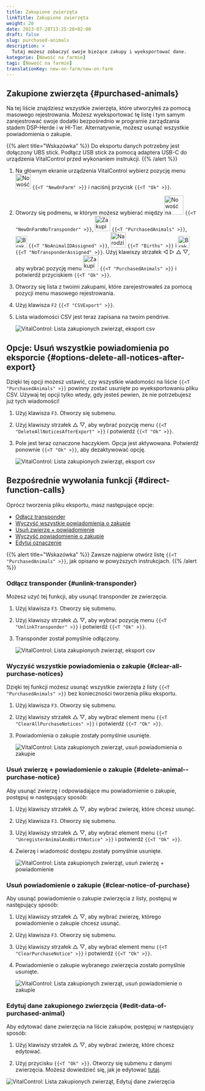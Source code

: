 ```yaml
---
title: Zakupione zwierzęta
linkTitle: Zakupione zwierzęta
weight: 20
date: 2023-07-28T13:25:28+02:00
draft: false
slug: purchased-animals
description: >
  Tutaj możesz zobaczyć swoje bieżące zakupy i wyeksportować dane.
kategorie: [Nowość na farmie]
tagi: [Nowość na farmie]
translationKey: new-on-farm/new-on-farm
---
```

## Zakupione zwierzęta {#purchased-animals}

Na tej liście znajdziesz wszystkie zwierzęta, które utworzyłeś za pomocą masowego rejestrowania. Możesz wyeksportować tę listę i tym samym zarejestrować swoje dodatki bezpośrednio w programie zarządzania stadem DSP-Herde i w HI-Tier. Alternatywnie, możesz usunąć wszystkie powiadomienia o zakupie.

{{% alert title="Wskazówka" %}}
Do eksportu danych potrzebny jest dołączony UBS stick. Podłącz USB stick za pomocą adaptera USB-C do urządzenia VitalControl przed wykonaniem instrukcji.
{{% /alert %}}

1. Na głównym ekranie urządzenia VitalControl wybierz pozycję menu <img src="/icons/main/new-on-farm.svg" width="40" align="bottom" alt="Nowość na farmie" /> `{{<T "NewOnFarm" >}}` i naciśnij przycisk `{{<T "Ok" >}}`.

2. Otworzy się podmenu, w którym możesz wybierać między <img src="/icons/registration/new-on-farm-no-transponder.svg" width="50" align="bottom" alt="Nowość na farmie, bez transpondera" /> `{{<T "NewOnFarmNoTransponder" >}}`, <img src="/icons/main/new-on-farm.svg" width="40" align="bottom" alt="Zakupione zwierzęta" /> `{{<T "PurchasedAnimals" >}}`, <img src="/icons/registration/no-eartag-number.svg" width="30" align="bottom" alt="Brak krajowego ID zwierzęcia" /> `{{<T "NoAnimalIDAssigned" >}}`, <img src="/icons/main/births.svg" width="40" align="bottom" alt="Narodziny" /> `{{<T "Births" >}}` i <img src="/icons/registration/no-transponder.svg" width="30" align="bottom" alt="Brak przypisanego transpondera" /> `{{<T "NoTransponderAssigned" >}}`. Użyj klawiszy strzałek ◁ ▷ △ ▽, aby wybrać pozycję menu <img src="/icons/main/new-on-farm.svg" width="40" align="bottom" alt="Zakupione zwierzęta" /> `{{<T "PurchasedAnimals" >}}` i potwierdź przyciskiem `{{<T "Ok" >}}`.

3. Otworzy się lista z twoimi zakupami, które zarejestrowałeś za pomocą pozycji menu masowego rejestrowania.


4. Użyj klawisza `F2` `{{<T "CSVExport" >}}`.

5. Lista wiadomości CSV jest teraz zapisana na twoim pendrive.

    ![VitalControl: Lista zakupionych zwierząt, eksport csv](../images/purchasedanimals.png "Zakupione zwierzęta, eksport csv ")

## Opcje: Usuń wszystkie powiadomienia po eksporcie {#options-delete-all-notices-after-export}

Dzięki tej opcji możesz ustawić, czy wszystkie wiadomości na liście `{{<T "PurchasedAnimals" >}}` powinny zostać usunięte po wyeksportowaniu pliku CSV. Używaj tej opcji tylko wtedy, gdy jesteś pewien, że nie potrzebujesz już tych wiadomości!

1. Użyj klawisza `F3`. Otworzy się submenu.

2. Użyj klawiszy strzałek △ ▽, aby wybrać pozycję menu `{{<T "DeleteAllNoticesAfterExport" >}}` i potwierdź `{{<T "Ok" >}}`.

3. Pole jest teraz oznaczone haczykiem. Opcja jest aktywowana. Potwierdź ponownie `{{<T "Ok" >}}`, aby dezaktywować opcję.

    ![VitalControl: Lista zakupionych zwierząt, eksport csv](../images/delete-all.png "Usuń wszystkie powiadomienia po eksporcie")    

## Bezpośrednie wywołania funkcji {#direct-function-calls}

Oprócz tworzenia pliku eksportu, masz następujące opcje:

- [Odłącz transponder](#unlink-transponder)
- [Wyczyść wszystkie powiadomienia o zakupie](#clear-all-purchase-notices)
- [Usuń zwierzę + powiadomienie](#delete-animal--purchase-notice)
- [Wyczyść powiadomienie o zakupie](#clear-notice-of-purchase)
- [Edytuj oznaczenie](#edit-data-of-purchased-animal)

{{% alert title="Wskazówka" %}}
Zawsze najpierw otwórz listę `{{<T "PurchasedAnimals" >}}`, jak opisano w powyższych instrukcjach.
{{% /alert %}}

### Odłącz transponder {#unlink-transponder}

Możesz użyć tej funkcji, aby usunąć transponder ze zwierzęcia.

1. Użyj klawisza `F3`. Otworzy się submenu.

2. Użyj klawiszy strzałek △ ▽, aby wybrać pozycję menu `{{<T "UnlinkTransponder" >}}` i potwierdź `{{<T "Ok" >}}`.

3. Transponder został pomyślnie odłączony.

    ![VitalControl: Lista zakupionych zwierząt, eksport csv](../images/unlink-transponder.png "Zakupione zwierzęta, odłącz transponder")

### Wyczyść wszystkie powiadomienia o zakupie {#clear-all-purchase-notices}


Dzięki tej funkcji możesz usunąć wszystkie zwierzęta z listy `{{<T "PurchasedAnimals" >}}` bez konieczności tworzenia pliku eksportu.

1. Użyj klawisza `F3`. Otworzy się submenu.

2. Użyj klawiszy strzałek △ ▽, aby wybrać element menu `{{<T "ClearAllPurchaseNotices" >}}` i potwierdź `{{<T "Ok" >}}`.

3. Powiadomienia o zakupie zostały pomyślnie usunięte.

    ![VitalControl: Lista zakupionych zwierząt, usuń powiadomienia o zakupie](../images/clear.png "Usuń wszystkie powiadomienia o zakupie")

### Usuń zwierzę + powiadomienie o zakupie {#delete-animal--purchase-notice}

Aby usunąć zwierzę i odpowiadające mu powiadomienie o zakupie, postępuj w następujący sposób:

1. Użyj klawiszy strzałek △ ▽, aby wybrać zwierzę, które chcesz usunąć.

2. Użyj klawisza `F3`. Otworzy się submenu.

3. Użyj klawiszy strzałek △ ▽, aby wybrać element menu `{{<T "UnregisterAnimalAndBirthNotice" >}}` i potwierdź `{{<T "Ok" >}}`.

4. Zwierzę i wiadomość dostępu zostały pomyślnie usunięte.

    ![VitalControl: Lista zakupionych zwierząt, usuń zwierzę + powiadomienie](../images/delete.png "Usuń zwierzę + powiadomienie")

### Usuń powiadomienie o zakupie {#clear-notice-of-purchase}

Aby usunąć powiadomienie o zakupie zwierzęcia z listy, postępuj w następujący sposób:

1. Użyj klawiszy strzałek △ ▽, aby wybrać zwierzę, którego powiadomienie o zakupie chcesz usunąć.

2. Użyj klawisza `F3`. Otworzy się submenu.

3. Użyj klawiszy strzałek △ ▽, aby wybrać element menu `{{<T "ClearPurchaseNotice" >}}` i potwierdź `{{<T "Ok" >}}`.

4. Powiadomienie o zakupie wybranego zwierzęcia zostało pomyślnie usunięte.

    ![VitalControl: Lista zakupionych zwierząt, usuń powiadomienie o zakupie](../images/clearnotice.png "Usuń powiadomienie o zakupie")

### Edytuj dane zakupionego zwierzęcia {#edit-data-of-purchased-animal}

Aby edytować dane zwierzęcia na liście zakupów, postępuj w następujący sposób:

1. Użyj klawiszy strzałek △ ▽, aby wybrać zwierzę, które chcesz edytować.

2. Użyj przycisku `{{<T "Ok" >}}`. Otworzy się submenu z danymi zwierzęcia. Możesz dowiedzieć się, jak je edytować [tutaj](/pl/docs/actions/edit/#edit-animal-data).

![VitalControl: Lista zakupionych zwierząt, Edytuj dane zwierzęcia](../images/edit.png "Edytuj dane zakupionego zwierzęcia")
